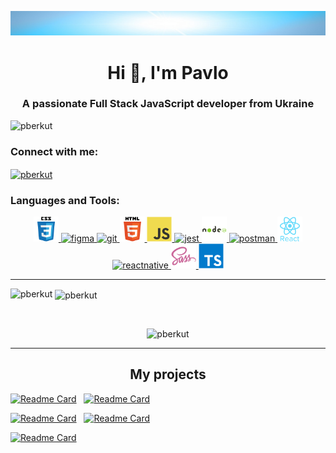 <p align="center">
  <img src="./image/banner.jpg"/>
</p>

<!-- ### 💻 -->

<!-- ![](https://komarev.com/ghpvc/?username=pberkut) -->

<!--
**pberkut/pberkut** is a ✨ _special_ ✨ repository because its `README.md` (this file) appears on your GitHub profile.

Here are some ideas to get you started:

- 🔭 I’m currently working on ...
- 🌱 I’m currently learning ...
- 👯 I’m looking to collaborate on ...
- 🤔 I’m looking for help with ...
- 💬 Ask me about ...
- 📫 How to reach me: ...
- 😄 Pronouns: ...
- ⚡ Fun fact: ...
-->

<!-- https://rahuldkjain.github.io/gh-profile-readme-generator/ -->

<h1 align="center">Hi 👋, I'm Pavlo</h1>
<h3 align="center">A passionate Full Stack JavaScript developer from Ukraine</h3>

<p align="left"> <img src="https://komarev.com/ghpvc/?username=pberkut&label=Profile%20views&color=0e75b6&style=flat" alt="pberkut" /> </p>

<h3 align="left">Connect with me:</h3>
<p align="left">
<a href="https://dev.to/pberkut" target="blank"><img align="center" src="https://raw.githubusercontent.com/rahuldkjain/github-profile-readme-generator/master/src/images/icons/Social/devto.svg" alt="pberkut" height="30" width="40" /></a>
</p>

<h3 align="left">Languages and Tools:</h3>
<p align="center">
 <a href="https://www.w3schools.com/css/" target="_blank" rel="noreferrer"> <img src="https://raw.githubusercontent.com/devicons/devicon/master/icons/css3/css3-original-wordmark.svg" alt="css3" width="40" height="40"/> </a>
 <a href="https://www.figma.com/" target="_blank" rel="noreferrer"> <img src="https://www.vectorlogo.zone/logos/figma/figma-icon.svg" alt="figma" width="40" height="40"/> </a> <a href="https://git-scm.com/" target="_blank" rel="noreferrer"> <img src="https://www.vectorlogo.zone/logos/git-scm/git-scm-icon.svg" alt="git" width="40" height="40"/> </a>
 <a href="https://www.w3.org/html/" target="_blank" rel="noreferrer"> <img src="https://raw.githubusercontent.com/devicons/devicon/master/icons/html5/html5-original-wordmark.svg" alt="html5" width="40" height="40"/> </a>
 <a href="https://developer.mozilla.org/en-US/docs/Web/JavaScript" target="_blank" rel="noreferrer"> <img src="https://raw.githubusercontent.com/devicons/devicon/master/icons/javascript/javascript-original.svg" alt="javascript" width="40" height="40"/> </a>
 <a href="https://jestjs.io" target="_blank" rel="noreferrer"> <img src="https://www.vectorlogo.zone/logos/jestjsio/jestjsio-icon.svg" alt="jest" width="40" height="40"/> </a>
 <a href="https://nodejs.org" target="_blank" rel="noreferrer"> <img src="https://raw.githubusercontent.com/devicons/devicon/master/icons/nodejs/nodejs-original-wordmark.svg" alt="nodejs" width="40" height="40"/> </a>
 <a href="https://postman.com" target="_blank" rel="noreferrer"> <img src="https://www.vectorlogo.zone/logos/getpostman/getpostman-icon.svg" alt="postman" width="40" height="40"/> </a>
 <a href="https://reactjs.org/" target="_blank" rel="noreferrer"> <img src="https://raw.githubusercontent.com/devicons/devicon/master/icons/react/react-original-wordmark.svg" alt="react" width="40" height="40"/> </a>
 <a href="https://reactnative.dev/" target="_blank" rel="noreferrer"> <img src="https://reactnative.dev/img/header_logo.svg" alt="reactnative" width="40" height="40"/> </a>
 <a href="https://sass-lang.com" target="_blank" rel="noreferrer"> <img src="https://raw.githubusercontent.com/devicons/devicon/master/icons/sass/sass-original.svg" alt="sass" width="40" height="40"/> </a>
 <a href="https://www.typescriptlang.org/" target="_blank" rel="noreferrer"> <img src="https://raw.githubusercontent.com/devicons/devicon/master/icons/typescript/typescript-original.svg" alt="typescript" width="40" height="40"/> </a>
</p>

---

<p><img align="left" src="https://github-readme-stats.vercel.app/api?username=pberkut&show_icons=true&locale=en" alt="pberkut" /></p>

<p>&nbsp;<img align="center" src="https://github-readme-stats.vercel.app/api/top-langs?username=pberkut&show_icons=true&locale=en&layout=compact" alt="pberkut" /></p>

&shy;

<p align="center"><img src="https://github-readme-streak-stats.herokuapp.com/?user=pberkut&" alt="pberkut" /></p>

<!-- [![Anurag’s github stats](https://github-readme-stats.vercel.app/api?username=pberkut&show_icons=true)](https://github.com/pberkut) -->

<!-- [![Top Langs](https://github-readme-stats.vercel.app/api/top-langs/?username=pberkut&layout=compact)](https://github.com/pberkut) -->

---

<h2 align="center">My projects</h2>

<p align="center">

[![Readme Card](https://github-readme-stats.vercel.app/api/pin/?username=pberkut&repo=goit-markup-hw-08)](https://github.com/pberkut/goit-markup-hw-08)
&nbsp;
[![Readme Card](https://github-readme-stats.vercel.app/api/pin/?username=pberkut&repo=goit-js-hw-09)](https://github.com/pberkut/goit-js-hw-09)

[![Readme Card](https://github-readme-stats.vercel.app/api/pin/?username=pberkut&repo=goit-js-hw-10)](https://github.com/pberkut/goit-js-hw-11)
&nbsp;
[![Readme Card](https://github-readme-stats.vercel.app/api/pin/?username=pberkut&repo=goit-js-hw-11)](https://github.com/pberkut/goit-js-hw-11)

[![Readme Card](https://github-readme-stats.vercel.app/api/pin/?username=pberkut&Filmoteka-team-project)](https://github.com/pberkut/Filmoteka-team-project)
&nbsp;

</p>
